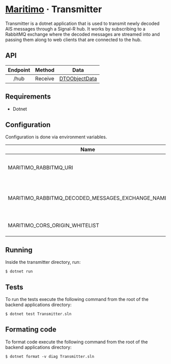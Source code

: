 # [Maritimo](https://maritimo.digital/) &middot; Transmitter

Transmitter is a dotnet application that is used to transmit newly decoded AIS messages through a Signal-R hub. It works by subscribing to a RabbitMQ exchange where the decoded messages are streamed into and passing them along to web clients that are connected to the hub.

## API

| Endpoint | Method  |               Data                |
| :------: | ------- | :-------------------------------: |
|   /hub   | Receive | [DTOObjectData](DTOObjectData.cs) |

## Requirements

- Dotnet

## Configuration

Configuration is done via environment variables.

| Name                                             | Description                               |
| ------------------------------------------------ | ----------------------------------------- |
| MARITIMO_RABBITMQ_URI                            | URI for the RabbitMQ broker instance      |
| MARITIMO_RABBITMQ_DECODED_MESSAGES_EXCHANGE_NAME | Broker exchange name for decoded messages |
| MARITIMO_CORS_ORIGIN_WHITELIST                   | CORS origin whitelist                     |

## Running

Inside the transmitter directory, run:

    $ dotnet run

## Tests

To run the tests execute the following command from the root of the backend applications directory:

    $ dotnet test Transmitter.sln

## Formating code

To format code execute the following command from the root of the backend applications directory:

    $ dotnet format -v diag Transmitter.sln
